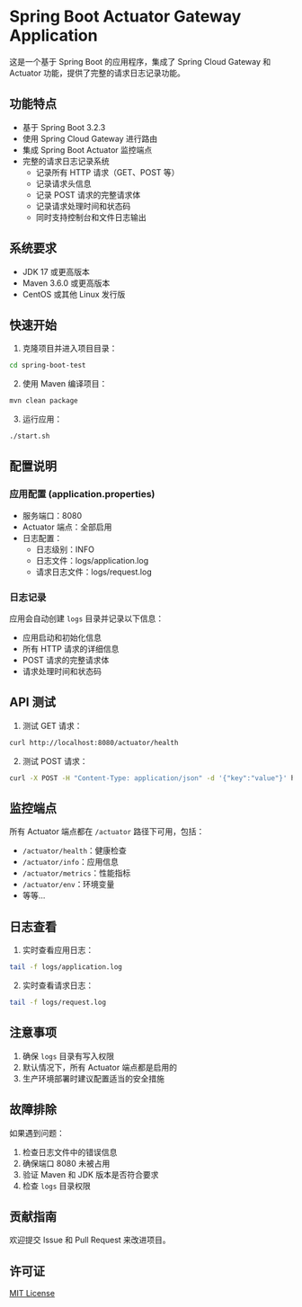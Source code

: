 # Spring Boot Actuator Gateway Application

这是一个基于 Spring Boot 的应用程序，集成了 Spring Cloud Gateway 和 Actuator 功能，提供了完整的请求日志记录功能。

## 功能特点

- 基于 Spring Boot 3.2.3
- 使用 Spring Cloud Gateway 进行路由
- 集成 Spring Boot Actuator 监控端点
- 完整的请求日志记录系统
  - 记录所有 HTTP 请求（GET、POST 等）
  - 记录请求头信息
  - 记录 POST 请求的完整请求体
  - 记录请求处理时间和状态码
  - 同时支持控制台和文件日志输出

## 系统要求

- JDK 17 或更高版本
- Maven 3.6.0 或更高版本
- CentOS 或其他 Linux 发行版

## 快速开始

1. 克隆项目并进入项目目录：
```bash
cd spring-boot-test
```

2. 使用 Maven 编译项目：
```bash
mvn clean package
```

3. 运行应用：
```bash
./start.sh
```

## 配置说明

### 应用配置 (application.properties)

- 服务端口：8080
- Actuator 端点：全部启用
- 日志配置：
  - 日志级别：INFO
  - 日志文件：logs/application.log
  - 请求日志文件：logs/request.log

### 日志记录

应用会自动创建 `logs` 目录并记录以下信息：
- 应用启动和初始化信息
- 所有 HTTP 请求的详细信息
- POST 请求的完整请求体
- 请求处理时间和状态码

## API 测试

1. 测试 GET 请求：
```bash
curl http://localhost:8080/actuator/health
```

2. 测试 POST 请求：
```bash
curl -X POST -H "Content-Type: application/json" -d '{"key":"value"}' http://localhost:8080/actuator/test
```

## 监控端点

所有 Actuator 端点都在 `/actuator` 路径下可用，包括：
- `/actuator/health`：健康检查
- `/actuator/info`：应用信息
- `/actuator/metrics`：性能指标
- `/actuator/env`：环境变量
- 等等...

## 日志查看

1. 实时查看应用日志：
```bash
tail -f logs/application.log
```

2. 实时查看请求日志：
```bash
tail -f logs/request.log
```

## 注意事项

1. 确保 `logs` 目录有写入权限
2. 默认情况下，所有 Actuator 端点都是启用的
3. 生产环境部署时建议配置适当的安全措施

## 故障排除

如果遇到问题：
1. 检查日志文件中的错误信息
2. 确保端口 8080 未被占用
3. 验证 Maven 和 JDK 版本是否符合要求
4. 检查 `logs` 目录权限

## 贡献指南

欢迎提交 Issue 和 Pull Request 来改进项目。

## 许可证

[MIT License](LICENSE) 